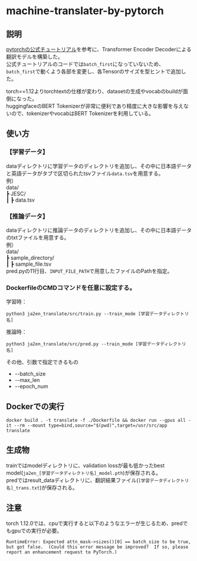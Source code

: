 # machine-translater-by-pytorch
## 説明
[pytorchの公式チュートリアル](https://torch.classcat.com/2021/04/25/pytorch-1-8-tutorials-beginner-translation-transformer/)を参考に、Transformer Encoder Decoderによる翻訳モデルを構築した。  
公式チュートリアルのコードでは`batch_first`になっていないため、
`batch_first`で動くよう各部を変更し、各Tensorのサイズを型ヒントで追加した。  

torch==1.12よりtorchtextの仕様が変わり、datasetの生成やvocabのbuildが面倒になった。  
huggingfaceのBERT Tokenizerが非常に便利であり精度に大きな影響を与えないので、tokenizerやvocabはBERT Tokenizerを利用している。  

## 使い方
### 【学習データ】
dataディレクトリに学習データのディレクトリを追加し、その中に日本語データと英語データがタブで区切られたtsvファイル`data.tsv`を用意する。  
例）  
data/  
┣ JESC/  
┃        ┣ data.tsv  

### 【推論データ】
dataディレクトリに推論データのディレクトリを追加し、その中に日本語データのtxtファイルを用意する。  
例）  
data/  
┣ sample_directory/  
┃        ┣ sample_file.tsv  
pred.pyの11行目、`INPUT_FILE_PATH`で用意したファイルのPathを指定。  

### DockerfileのCMDコマンドを任意に設定する。  
学習時：
```
python3 ja2en_translate/src/train.py --train_mode [学習データディレクトリ名]  
```
推論時：
```
python3 ja2en_translate/src/pred.py --train_mode [学習データディレクトリ名]  
```
その他、引数で指定できるもの  
- --batch_size
- --max_len
- --epoch_num

## Dockerでの実行
```
docker build . -t translate -f ./Dockerfile && docker run --gpus all -it --rm --mount type=bind,source="$(pwd)",target=/usr/src/app translate
```
## 生成物
trainではmodelディレクトリに、validation lossが最も低かったbest model(`ja2en_[学習データディレクトリ名]_model.pth`)が保存される。  
predではresult_dataディレクトリに、翻訳結果ファイル(`[学習データディレクトリ名]_trans.txt`)が保存される。  

## 注意
torch 1.12.0では、cpuで実行すると以下のようなエラーが生じるため、predでもgpuでの実行が必要。  
```
RuntimeError: Expected attn_mask->sizes()[0] == batch_size to be true, but got false.  (Could this error message be improved?  If so, please report an enhancement request to PyTorch.)
```
